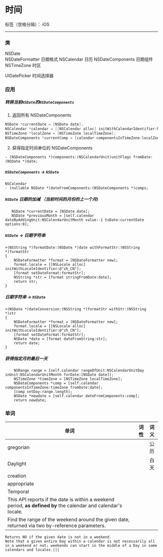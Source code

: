 # 时间

标签（空格分隔）： iOS

---

### 类
NSDate                      
NSDateFormatter             日期格式
NSCalendar                  日历
NSDateComponents            日期组件
NSTimeZone                  时区

UIDatePicker                时间选择器


### 应用

##### 转换当前`NSDate`的`NSDateComponents`
1. 返回所有 NSDateComponents
```Objective-C
NSDate *currentDate = [NSDate date];
NSCalendar *calendar = [[NSCalendar alloc] initWithCalendarIdentifier:NSCalendarIdentifierGregorian];
NSTimeZone *localZone = [NSTimeZone localTimeZone];
NSDateComponents *currentComp = [calendar componentsInTimeZone:localZone fromDate:currentDate]; 
```
2. 获得指定时间单位的 NSDateComponents
```
- (NSDateComponents *)components:(NSCalendarUnit)unitFlags fromDate:(NSDate *)date;
```

##### `NSDateComponents` -> `NSDate`

```
NSCalendar
- (nullable NSDate *)dateFromComponents:(NSDateComponents *)comps;
```


##### `NSDate` 日期的加减 （当前时间的月份的上一个月)

 ```
    NSDate *currentDate = [NSDate date];
    NSDate *previousMonth = [self.calendar dateByAddingUnit:NSCalendarUnitMonth value:-1 toDate:currentDate options:0];
 ```

##### `NSDate` -> 日期字符串


```
+(NSString *)formatDate:(NSDate *)date withFormatStr:(NSString *)formatStr
{
    NSDateFormatter *format = [NSDateFormatter new];
    format.locale = [[NSLocale alloc] initWithLocaleIdentifier:@"zh_CN"];
    [format setDateFormat:formatStr];
    NSString *str = [format stringFromDate:date];
    return str;
}
```

##### 日期字符串 -> `NSDate`
```
+(NSDate *)dateConversion:(NSString *)formatStr withStr:(NSString *)str
{
    NSDateFormatter *format = [NSDateFormatter new];
    format.locale = [[NSLocale alloc] initWithLocaleIdentifier:@"zh_CN"];
    [format setDateFormat:formatStr];
    NSDate *date = [format dateFromString:str];
    return date;
}
```

##### 获得指定月的最后一天
```
    NSRange range = [self.calendar rangeOfUnit:NSCalendarUnitDay inUnit:NSCalendarUnitMonth forDate:[NSDate date]];
    NSTimeZone *timeZone = [NSTimeZone localTimeZone];
    NSDateComponents *comp = [self.calendar componentsInTimeZone:timeZone fromDate:date];
    [comp setDay:range.length];
    NSDate *newdate = [self.calendar dateFromComponents:comp];
    return newdate;
```

### 单词
| 单词       | 词性   |  词义  |
| --------   | -----:  | :----:  |
|gregorian  |   |公历|
|Daylight ||白天|
|creation||
|appropriate||
|Temporal ||
|This API reports if the date is within a weekend period, **as defined by** the calendar and calendar's locale.|||
|Find the range of the weekend around the given date, returned via two by-reference parameters.
	Returns NO if the given date is not in a weekend.
	Note that a given entire Day within a calendar is not necessarily all in a weekend or not; weekends can start in the middle of a Day in some calendars and locales.|||


